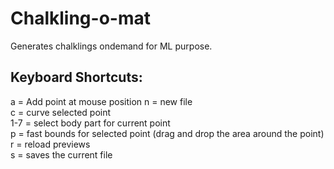 # Chalkling-o-mat
Generates chalklings ondemand for ML purpose.

## Keyboard Shortcuts:
a = Add point at mouse position
n = new file  
c = curve selected point  
1-7 = select body part for current point  
p = fast bounds for selected point (drag and drop the area around the point)  
r = reload previews  
s = saves the current file
